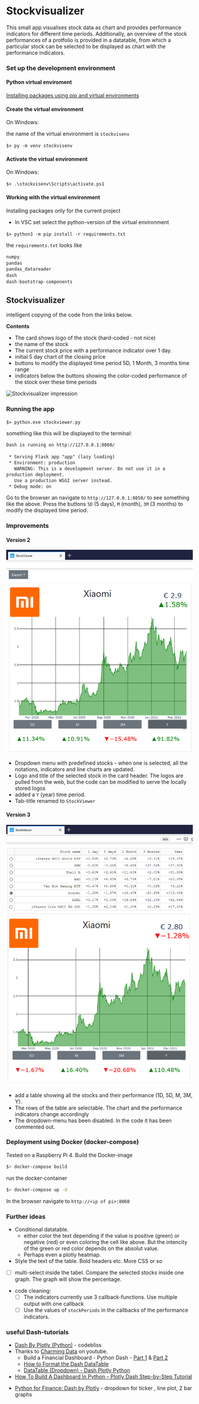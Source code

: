 # Stockvisualizer

This small app visualises stock data as chart and provides performance indicators for different time periods. Additionally, an overview of the stock performances of a protfolio is provided in a datatable, from which a particular stock can be selected to be displayed as chart with the performance indicators.


### Set up the development environment 
#### Python virtual enviroment

[Installing packages using pip and virtual environments](https://packaging.python.org/guides/installing-using-pip-and-virtual-environments/)

#### **Create the virtual environment**

On Windows:

the name of the virtual environment is `stockvisenv`

`$> py -m venv stockvisenv`

#### **Activate the virtual environment**

 On Windows:

`$> .\stockvisenv\Scripts\activate.ps1`

#### **Working with the virtual environment**

Installing packages only for the current project
* In VSC set select the python-version of the virtual environment

`$> python3 -m pip install -r requirements.txt`

the `requirements.txt` looks like
~~~python
numpy
pandas
pandas_datareader
dash
dash-bootstrap-components
~~~

## Stockvisualizer

intelligent copying of the code from the links below.


**Contents**
* The card shows logo of the stock (hard-coded - not nice)
* the name of the stock
* The current stock price with a performance indicator over 1 day.
* initial 5 day chart of the closing price 
* buttons to modify the displayed time period 5D, 1 Month, 3 months time range
* indicators below the buttons showing the color-coded performance of the stock over these time periods

![Stockvisualizer impression](./assets/Stockvisualizer_impression.png)

### Running the app

`$> python.exe stockviewer.py`

something like this will be displayed to the terminal:
~~~
Dash is running on http://127.0.0.1:8060/

 * Serving Flask app "app" (lazy loading)
 * Environment: production
   WARNING: This is a development server. Do not use it in a production deployment.
   Use a production WSGI server instead.
 * Debug mode: on
~~~

Go to the browser an navigate to `http://127.0.0.1:8050/` to see something like the above. Press the buttons `5D` (5 days), `M` (month), `3M` (3 months) to modify the displayed time period.

### Improvements 

#### Version 2
![Stockvisualizer impression](./assets/StockViewer_Impression_V2.png)

* Dropdown menu with predefined stocks  - when one is selected, all the notations, indicators and line charts are updated.
* Logo and title of the selected stock in the card header. The logos are pulled from the web, but the code can be modified to serve the locally stored logos 
* added a `Y` (year) time period.
* Tab-title renamed to `StockViewer`

#### Version 3
![Stockvisualizer impression](./assets/StockViewer_Impression_V3.png)

* add a table showing all the stocks and their performance (1D, 5D, M, 3M, Y).
* The rows of the table are selectable. The chart and the performance indicators change accordingly 
* The dropdown-menu has been disabled. In the code it has been commented out. 

### Deployment using Docker (docker-compose)

Tested on a Raspberry Pi 4.
Build the Docker-image
~~~bash
$> docker-compose build
~~~
run the docker-container
~~~bash
$> docker-compose up -d
~~~
In the browser navigate to `http://<ip of pi>:8060`



### Further ideas
- Conditional datatable. 
   * either color the text depending if the value is positive (green) or negative (red) or even coloring the cell like above. But the intencity of the green or red color depends on the absolut value.
   * Perhaps even a plotly heatmap.
- Style the text of the table. Bold headers etc. More CSS or so
- [ ] multi-select inside the tabel. Compare the selected stocks inside one graph. The graph will show the percentage.  
- code cleaning: 
   - [ ] The indicators currently use 3 callback-functions. Use multiple output with one callback
   - [ ] Use the values of `stockPeriods` in the callbacks of the performance indicators.

### useful Dash-tutorials

- [Dash By Plotly (Python)](https://www.youtube.com/playlist?list=PLCDERj-IUIFCaELQ2i7AwgD2M6Xvc4Slf) - codebliss
- Thanks to [Charming Data](https://www.youtube.com/channel/UCqBFsuAz41sqWcFjZkqmJqQ) on youtube.
   - Build a Financial Dashboard - Python Dash - [Part 1](https://www.youtube.com/watch?v=iOkMaeU8dqE) & [Part 2](https://www.youtube.com/watch?v=catwYsqkhqY)
   - [How to Format the Dash DataTable](https://www.youtube.com/watch?v=S8ZcErBpfYE)
   - [DataTable (Dropdown) - Dash Plotly Python](https://www.youtube.com/watch?v=dgV3GGFMcTc)
- [How To Build A Dashboard In Python – Plotly Dash Step-by-Step Tutorial](https://www.statworx.com/de/blog/how-to-build-a-dashboard-in-python-plotly-dash-step-by-step-tutorial/)

* [Python for Finance: Dash by Plotly](https://towardsdatascience.com/python-for-finance-dash-by-plotly-ccf84045b8be) - dropdown for ticker , line plot, 2 bar graphs
